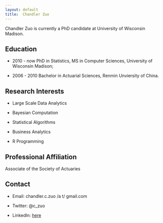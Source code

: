 ```yaml
---
layout: default 
title:  Chandler Zuo
---
```


Chandler Zuo is currently a PhD candidate at University of Wisconsin Madison. 

## Education  

 -  2010 - now        PhD in Statistics, MS in Computer Sciences, University of Wisconsin Madison;

 -  2006 - 2010       Bachelor in Actuarial Sciences, Renmin Unviersity of China.

## Research Interests

 -  Large Scale Data Analytics

 -  Bayesian Computation

 -  Statistical Algorithms

 -  Business Analytics

 -  R Programming

## Professional Affiliation

Associate of the Society of Actuaries

## Contact

 - Email: chandler.c.zuo /a t/ gmail.com

 - Twitter: @c_zuo

 - LinkedIn: [here](https://www.linkedin.com/profile/view?id=189363023&trk=spm_pic)

